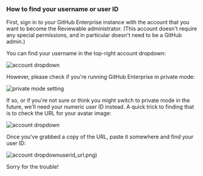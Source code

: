 ### How to find your username or user ID

First, sign in to your GitHub Enterprise instance with the account that you want to become the Reviewable administrator.  (This account doesn't require any special permissions, and in particular doesn't need to be a GitHub admin.)

You can find your username in the top-right account dropdown:

![account dropdown](https://github.com/Reviewable/Reviewable/blob/master/enterprise/images/ghe_username.png)

However, please check if you're running GitHub Enterprise in private mode:

![private mode setting](https://github.com/Reviewable/Reviewable/blob/master/enterprise/images/ghe_private_mode.png)

If so, or if you're not sure or think you might switch to private mode in the future, we'll need your numeric user ID instead.  A quick trick to finding that is to check the URL for your avatar image:

![account dropdown](https://github.com/Reviewable/Reviewable/blob/master/enterprise/images/ghe_userid_copy.png)

Once you've grabbed a copy of the URL, paste it somewhere and find your user ID:

![account dropdown](https://github.com/Reviewable/Reviewable/blob/master/enterprise/images/ghe)userid_url.png)

Sorry for the trouble!
